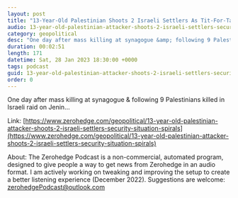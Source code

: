 ```yaml
---
layout: post
title: "13-Year-Old Palestinian Shoots 2 Israeli Settlers As Tit-For-Tat Killings Spiral"
audio: 13-year-old-palestinian-attacker-shoots-2-israeli-settlers-security-situation-spirals-0
category: geopolitical
desc: "One day after mass killing at synagogue &amp; following 9 Palestinians killed in Israeli raid on Jenin..."
duration: 00:02:51
length: 171
datetime: Sat, 28 Jan 2023 18:30:00 +0000
tags: podcast
guid: 13-year-old-palestinian-attacker-shoots-2-israeli-settlers-security-situation-spirals-0
order: 0
---
```

One day after mass killing at synagogue &amp; following 9 Palestinians killed in Israeli raid on Jenin...

Link: [https://www.zerohedge.com/geopolitical/13-year-old-palestinian-attacker-shoots-2-israeli-settlers-security-situation-spirals](https://www.zerohedge.com/geopolitical/13-year-old-palestinian-attacker-shoots-2-israeli-settlers-security-situation-spirals)

About: The Zerohedge Podcast is a non-commercial, automated program, designed to give people a way to get news from Zerohedge in an audio format.  I am actively working on tweaking and improving the setup to create a better listening experience (December 2022).  Suggestions are welcome: [zerohedgePodcast@outlook.com](mailto:zerohedgePodcast@outlook.com)